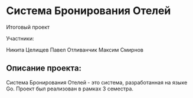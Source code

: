 Система Бронирования Отелей
==========================

Итоговый проект

Участники:

 Никита Целищев
 Павел Отливанчик
 Максим Смирнов

Описание проекта:
--------------------

Система Бронирования Отелей - это система, разработанная на языке Go. Проект был реализован в рамках 3 семестра.
